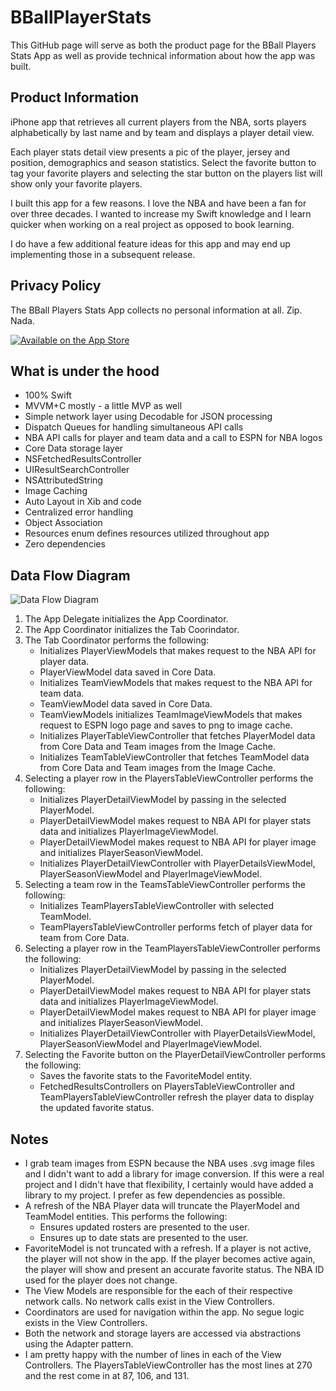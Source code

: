 # BBallPlayerStats

This GitHub page will serve as both the product page for the BBall Players Stats App as well as provide technical information about how the app was built.

## Product Information

iPhone app that retrieves all current players from the NBA, sorts players alphabetically by last name and by team and displays a player detail view.

Each player stats detail view presents a pic of the player, jersey and position, demographics and season statistics. Select the favorite button to tag your favorite players and selecting the star button on the players list will show only your favorite players.

I built this app for a few reasons. I love the NBA and have been a fan for over three decades. I wanted to increase my Swift knowledge and I learn quicker when working on a real project as opposed to book learning. 

I do have a few additional feature ideas for this app and may end up implementing those in a subsequent release.

## Privacy Policy

The BBall Players Stats App collects no personal information at all. Zip. Nada.
 
[![Available on the App Store](http://cl.ly/WouG/Download_on_the_App_Store_Badge_US-UK_135x40.svg)](https://apps.apple.com/app/id1522364788)

## What is under the hood

* 100% Swift
* MVVM+C mostly - a little MVP as well
* Simple network layer using Decodable for JSON processing
* Dispatch Queues for handling simultaneous API calls
* NBA API calls for player and team data and a call to ESPN for NBA logos
* Core Data storage layer 
* NSFetchedResultsController
* UIResultSearchController
* NSAttributedString
* Image Caching
* Auto Layout in Xib and code
* Centralized error handling
* Object Association
* Resources enum defines resources utilized throughout app
* Zero dependencies

## Data Flow Diagram

![Data Flow Diagram](https://i.imgur.com/QRFFBkH.png)

1. The App Delegate initializes the App Coordinator.
2. The App Coordinator initializes the Tab Coorindator.
3. The Tab Coordinator performs the following:   
    - Initializes PlayerViewModels that makes request to the NBA API for player data.
     - PlayerViewModel data saved in Core Data.
    - Initializes TeamViewModels that makes request to the NBA API for team data.
     - TeamViewModel data saved in Core Data.
     - TeamViewModels initializes TeamImageViewModels that makes request to ESPN logo page and saves to png to image cache.
    - Initializes PlayerTableViewController that fetches PlayerModel data from Core Data and Team images from the Image Cache.
    - Initializes TeamTableViewController that fetches TeamModel data from Core Data and Team images from the Image Cache.
4. Selecting a player row in the PlayersTableViewController performs the following:
    - Initializes PlayerDetailViewModel by passing in the selected PlayerModel.
     - PlayerDetailViewModel makes request to NBA API for player stats data and initializes  PlayerImageViewModel.
     - PlayerDetailViewModel makes request to NBA API for player image and initializes PlayerSeasonViewModel.
    - Initializes PlayerDetailViewController with PlayerDetailsViewModel, PlayerSeasonViewModel and PlayerImageViewModel.
5. Selecting a team row in the TeamsTableViewController performs the following:    
    - Initializes TeamPlayersTableViewController with selected TeamModel.
     - TeamPlayersTableViewController performs fetch of player data for team from Core Data.
6. Selecting a player row in the TeamPlayersTableViewController performs the following: 
    - Initializes PlayerDetailViewModel by passing in the selected PlayerModel.
     - PlayerDetailViewModel makes request to NBA API for player stats data and initializes  PlayerImageViewModel.
     - PlayerDetailViewModel makes request to NBA API for player image and initializes PlayerSeasonViewModel.
    - Initializes PlayerDetailViewController with PlayerDetailsViewModel, PlayerSeasonViewModel and PlayerImageViewModel.
7. Selecting the Favorite button on the PlayerDetailViewController performs the following:
    - Saves the favorite stats to the FavoriteModel entity.
    - FetchedResultsControllers on PlayersTableViewController and TeamPlayersTableViewController refresh the player data to display the updated favorite status.
    
## Notes

* I grab team images from ESPN because the NBA uses .svg image files and I didn't want to add a library for image conversion. If this were a real project and I didn't have that flexibility, I certainly would have added a library to my project. I prefer as few dependencies as possible.
* A refresh of the NBA Player data will truncate the PlayerModel and TeamModel entities. This performs the following:
    - Ensures updated rosters are presented to the user.
    - Ensures up to date stats are presented to the user.
* FavoriteModel is not truncated with a refresh. If a player is not active, the player will not show in the app. If the player becomes active again, the player will show and present an accurate favorite status. The NBA ID used for the player does not change.
* The View Models are responsible for the each of their respective network calls. No network calls exist in the View Controllers.
* Coordinators are used for navigation within the app. No segue logic exists in the View Controllers.
* Both the network and storage layers are accessed via abstractions using the Adapter pattern.
* I am pretty happy with the number of lines in each of the View Controllers. The PlayersTableViewController has the most lines at 270 and the rest come in at 87, 106, and 131.
